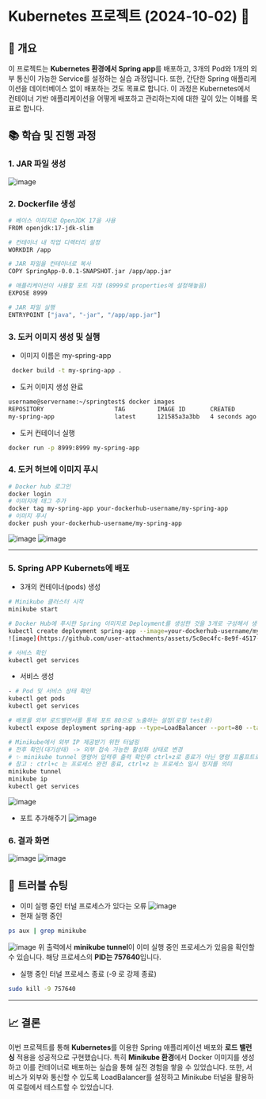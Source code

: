 # Kubernetes 프로젝트 (2024-10-02) 🚀

## 📝 개요
이 프로젝트는 **Kubernetes 환경에서 Spring app**를 배포하고, 3개의 Pod와 1개의 외부 통신이 가능한 Service를 설정하는 실습 과정입니다. 또한, 간단한 Spring 애플리케이션을 데이터베이스 없이 배포하는 것도 목표로 합니다. 이 과정은 Kubernetes에서 컨테이너 기반 애플리케이션을 어떻게 배포하고 관리하는지에 대한 깊이 있는 이해를 목표로 합니다.


## 📚 학습 및 진행 과정

### 1. JAR 파일 생성
![image](https://github.com/user-attachments/assets/7e2e5dde-313d-4d24-83a5-f186930c950e)

### 2. Dockerfile 생성

```bash
# 베이스 이미지로 OpenJDK 17을 사용
FROM openjdk:17-jdk-slim

# 컨테이너 내 작업 디렉터리 설정
WORKDIR /app

# JAR 파일을 컨테이너로 복사
COPY SpringApp-0.0.1-SNAPSHOT.jar /app/app.jar

# 애플리케이션이 사용할 포트 지정 (8999로 properties에 설정해놓음)
EXPOSE 8999

# JAR 파일 실행
ENTRYPOINT ["java", "-jar", "/app/app.jar"]
```

### 3. 도커 이미지 생성 및 실행 
- 이미지 이름은 my-spring-app
```bash
 docker build -t my-spring-app .
```
- 도커 이미지 생성 완료
```bash
username@servername:~/springtest$ docker images
REPOSITORY                    TAG         IMAGE ID       CREATED         SIZE
my-spring-app                 latest      121585a3a3bb   4 seconds ago   428MB
```
- 도커 컨테이너 실행
```bash
docker run -p 8999:8999 my-spring-app
```
### 4. 도커 허브에 이미지 푸시
```bash
# Docker hub 로그인
docker login
# 이미지에 태그 추가
docker tag my-spring-app your-dockerhub-username/my-spring-app
# 이미지 푸시
docker push your-dockerhub-username/my-spring-app
```
![image](https://github.com/user-attachments/assets/84c18a41-7757-429f-b816-1859f29d54be)
![image](https://github.com/user-attachments/assets/29365ae0-4d3e-424f-b985-4262072ba6d7)

---
### 5. Spring APP Kubernets에 배포
- 3개의 컨테이너(pods) 생성
```bash
# Minikube 클러스터 시작
minikube start

# Docker Hub에 푸시한 Spring 이미지로 Deployment를 생성한 것을 3개로 구성해서 생성 및 배포
kubectl create deployment spring-app --image=your-dockerhub-username/my-spring-app --replicas=3
![image](https://github.com/user-attachments/assets/5c8ec4fc-8e9f-4517-b976-bab86de2a31d)

# 서비스 확인
kubectl get services
```

- 서비스 생성
```bash
- # Pod 및 서비스 상태 확인
kubectl get pods
kubectl get services

# 배포를 외부 로드밸런서를 통해 포트 80으로 노출하는 설정(로컬 test용)
kubectl expose deployment spring-app --type=LoadBalancer --port=80 --target-port=8999

# Minikube에서 외부 IP 제공받기 위한 터널링
# 전후 확인(대기상태) -> 외부 접속 가능한 활성화 상태로 변경
# ✨ minikube tunnel 명령어 입력후 출력 확인후 ctrl+z로 종료가 아닌 명령 프롬프트로 이동해야 
# 참고 : ctrl+c 는 프로세스 완전 종료, ctrl+z 는 프로세스 일시 정지를 의미 
minikube tunnel  
minikube ip
kubectl get services
```
![image](https://github.com/user-attachments/assets/7f79c53f-4cab-45ad-83d9-c211068f420b)

- 포트 추가해주기
![image](https://github.com/user-attachments/assets/eb0c79fd-53cd-4148-a356-6955ab3c20ec)

### 6. 결과 화면
![image](https://github.com/user-attachments/assets/b27da826-30e3-4593-bff1-27dd706ebe7b)
![image](https://github.com/user-attachments/assets/a3a65341-3c3f-4694-a8c5-924122f9e744)

## 🚀 트러블 슈팅 
- 이미 실행 중인 터널 프로세스가 있다는 오류
 ![image](https://github.com/user-attachments/assets/433029ed-7b6d-4684-891a-9d671f1216aa)
- 현재 실행 중인
```bash
ps aux | grep minikube
```
![image](https://github.com/user-attachments/assets/76dd3841-3ed3-44bd-9c75-c5f261bba022)
위 출력에서 **minikube tunnel**이 이미 실행 중인 프로세스가 있음을 확인할 수 있습니다. 
해당 프로세스의 **PID는 757640**입니다.

- 실행 중인 터널 프로세스 종료 (-9 로 강제 종료)
```bash
sudo kill -9 757640
```
--- 

## 📈 결론
이번 프로젝트를 통해 **Kubernetes**를 이용한 Spring 애플리케이션 배포와 **로드 밸런싱** 적용을 성공적으로 구현했습니다. 특히 **Minikube 환경**에서 Docker 이미지를 생성하고 이를 컨테이너로 배포하는 실습을 통해 실전 경험을 쌓을 수 있었습니다. 또한, 서비스가 외부와 통신할 수 있도록 LoadBalancer를 설정하고 Minikube 터널을 활용하여 로컬에서 테스트할 수 있었습니다.

